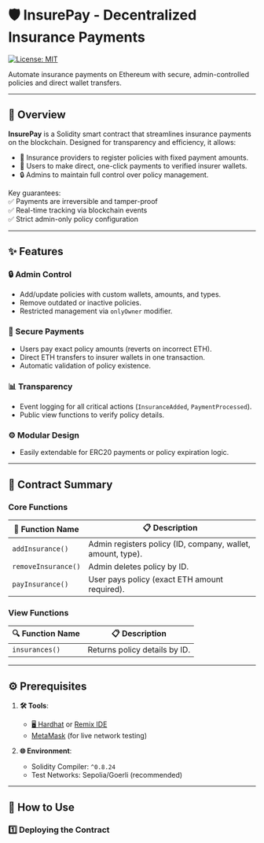 # 🛡️ InsurePay - Decentralized Insurance Payments  

[![License: MIT](https://img.shields.io/badge/License-MIT-blue.svg)](https://opensource.org/licenses/MIT)  

Automate insurance payments on Ethereum with secure, admin-controlled policies and direct wallet transfers.  

---

## 📝 Overview  
**InsurePay** is a Solidity smart contract that streamlines insurance payments on the blockchain. Designed for transparency and efficiency, it allows:  
- 🏢 Insurance providers to register policies with fixed payment amounts.  
- 👥 Users to make direct, one-click payments to verified insurer wallets.  
- 🔒 Admins to maintain full control over policy management.  

Key guarantees:  
✅ Payments are irreversible and tamper-proof  
✅ Real-time tracking via blockchain events  
✅ Strict admin-only policy configuration  

---

## ✨ Features  

### 🔒 Admin Control  
- Add/update policies with custom wallets, amounts, and types.  
- Remove outdated or inactive policies.  
- Restricted management via `onlyOwner` modifier.  

### 💸 Secure Payments  
- Users pay exact policy amounts (reverts on incorrect ETH).  
- Direct ETH transfers to insurer wallets in one transaction.  
- Automatic validation of policy existence.  

### 📊 Transparency  
- Event logging for all critical actions (`InsuranceAdded`, `PaymentProcessed`).  
- Public view functions to verify policy details.  

### ⚙️ Modular Design  
- Easily extendable for ERC20 payments or policy expiration logic.  

---

## 📖 Contract Summary  

### Core Functions  
| 🔧 Function Name       | 📋 Description                                                                 |
|-----------------------|-------------------------------------------------------------------------------|
| `addInsurance()`      | Admin registers policy (ID, company, wallet, amount, type).                  |
| `removeInsurance()`   | Admin deletes policy by ID.                                                  |
| `payInsurance()`      | User pays policy (exact ETH amount required).                                |

### View Functions  
| 🔍 Function Name       | 📋 Description                                   |
|-----------------------|-------------------------------------------------|
| `insurances()`        | Returns policy details by ID.                   |

---

## ⚙️ Prerequisites  

1. **🛠️ Tools**:  
   - [🖥️ Hardhat](https://hardhat.org/) or [Remix IDE](https://remix.ethereum.org)  
   - [MetaMask](https://metamask.io/) (for live network testing)  

2. **🌐 Environment**:  
   - Solidity Compiler: `^0.8.24`  
   - Test Networks: Sepolia/Goerli (recommended)  



---

## 🚀 How to Use  

### 1️⃣ Deploying the Contract  
```bash

